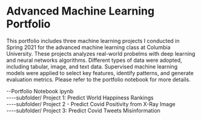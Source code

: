 # Advanced Machine Learning Portfolio

This portfolio includes three machine learning projects I conducted in Spring 2021 for the advanced machine learning class at Columbia University. These projects analyzes real-world probelms with deep learning and neural networks algorithms. Different types of data were adopted, including tabular, image, and text data. Supervised machine learning models were applied to select key features, identify patterns, and generate evaluation metrics. Please refer to the portfolio notebook for more details.

--Portfolio Notebook ipynb <br>
----subfolder/ Project 1: Predict World Happiness Rankings <br>
----subfolder/ Project 2 - Predict Covid Positivity from X-Ray Image <br>
----subfolder/ Project 3: Predict Covid Tweets Misinformation <br>
